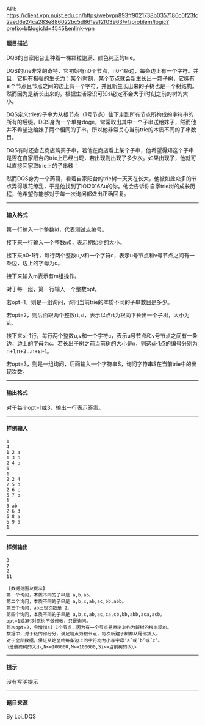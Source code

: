 API: https://client.vpn.nuist.edu.cn/https/webvpn893ff9021738b0357186c0f23fc2aed6e24ca283e886022bc5d861ea12f03963/v1/problem/logic?prefix=b&logicId=4545&enlink-vpn

#### 题目描述

DQS的自家阳台上种着一棵颗粒饱满、颜色纯正的trie。

DQS的trie非常的奇特，它初始有n0个节点，n0-1条边，每条边上有一个字符。并且，它拥有极强的生长力：某个i时刻，某个节点就会新生长出一颗子树，它拥有si个节点且节点之间的边上有一个字符，并且新生长出来的子树也是一个树结构。然而因为是新长出来的，根据生活常识可知si必定不会大于i时刻之前的树的大小。

DQS定义trie的子串为从根节点（1号节点）往下走到所有节点所构成的字符串的所有的后缀。DQS身为一个单身doge，常常取出其中一个子串送给妹子，然而他并不希望送给妹子两个相同的子串，所以他非常关心当前trie的本质不同的子串数目。

DQS有时还会去商店购买子串，若他在商店看上某个子串，他希望得知这个子串是否在自家阳台的trie上已经出现，若出现则出现了多少次。如果出现了，他就可以直接回家取trie上的子串辣！

然而DQS身为一个蒟蒻，看着自家阳台的trie树一天天在长大，他被如此众多的节点弄得眼花缭乱，于是他找到了IOI2016Au的你。他会告诉你自家trie树的成长历程，他希望你能够对于每一次询问都做出正确回复。

---

#### 输入格式

第一行输入一个整数id，代表测试点编号。

接下来一行输入一个整数n0，表示初始树的大小。

接下来n0-1行，每行两个整数u,v和一个字符c，表示u号节点和v号节点之间有一条边，边上的字母为c。

接下来输入m表示有m组操作。

对于每一组，第一行输入一个整数opt。

若opt=1，则是一组询问，询问当前trie的本质不同的子串数目是多少。

若opt=2，则后面跟两个整数rt,si，表示以点rt为根向下长出一个子树，大小为si。

接下来si-1行，每行两个整数u,v和一个字符c，表示u号节点和v号节点之间有一条边，边上的字母为c。若长出子树之前当前树的大小是n，则这si-1点的编号分别为n+1,n+2…n+si-1。

若opt=3，则是一组询问，后面输入一个字符串S，询问字符串S在当前trie中的出现次数。 

---

#### 输出格式

对于每个opt=1或3，输出一行表示答案。

---

#### 样例输入
```
1
4
1 2 a 
1 3 b
2 4 b
6
1
2 2 4
2 5 b
2 6 c 
5 7 b
1
3 ab
2 6 3
6 8 a
6 9 b
1
```

---

#### 样例输出
```
3
7
2
11

【数据范围及提示】
第一个询问，本质不同的子串是 a,b,ab。
第二个询问，本质不同的子串是 a,b,c,ab,ac,bb,abb。
第三个询问，ab出现次数是 2。
第四个询问，本质不同的子串是 a,b,c,ab,ac,ca,cb,bb,abb,aca,acb。
opt=1或3时对原树不做修改，只是询问。
每次opt=2，会增加si-1个节点，因为有一个节点是原树上作为新树的根出现的。
数据中，对于链的部分分，满足端点为根节点，每次新建子树都从尾部插入。
对于全部数据，保证从始至终每条边上的字符均为小写字母’a’或’b’或’c’。
n是最终树的大小,N<=100000,M<=100000,Si<=当前树的大小
```

---

#### 提示

没有写明提示

---

#### 题目来源

By Loi\_DQS